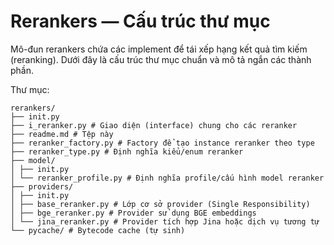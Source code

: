 # Rerankers — Cấu trúc thư mục

Mô-đun rerankers chứa các implement để tái xếp hạng kết quả tìm kiếm (reranking). Dưới đây là cấu trúc thư mục chuẩn và mô tả ngắn các thành phần.

Thư mục:
```
rerankers/
├── init.py
├── i_reranker.py # Giao diện (interface) chung cho các reranker
├── readme.md # Tệp này
├── reranker_factory.py # Factory để tạo instance reranker theo type
├── reranker_type.py # Định nghĩa kiểu/enum reranker
├── model/
│ ├── init.py
│ └── reranker_profile.py # Định nghĩa profile/cấu hình model reranker
├── providers/
│ ├── init.py
│ ├── base_reranker.py # Lớp cơ sở provider (Single Responsibility)
│ ├── bge_reranker.py # Provider sử dụng BGE embeddings
│ └── jina_reranker.py # Provider tích hợp Jina hoặc dịch vụ tương tự
└── pycache/ # Bytecode cache (tự sinh)
```
